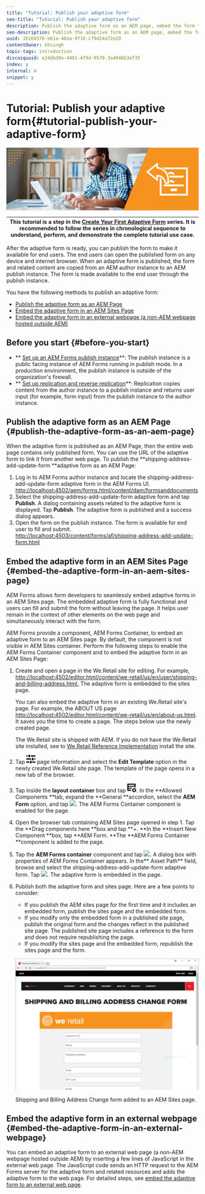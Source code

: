 ```yaml
---
title: "Tutorial: Publish your adaptive form"
seo-title: "Tutorial: Publish your adaptive form"
description: Publish the adaptive form as an AEM page, embed the form to an AEM Sites page, or embed the adaptive form in an external webpage
seo-description: Publish the adaptive form as an AEM page, embed the form to an AEM Sites page, or embed the adaptive form in an external webpage
uuid: 1b164376-e61a-40aa-9f16-c79d24a72e20
contentOwner: khsingh
topic-tags: introduction
discoiquuid: e24dbd0e-4481-4f9d-9570-3a4046b3ef35
index: y
internal: n
snippet: y
---
```


# Tutorial: Publish your adaptive form{#tutorial-publish-your-adaptive-form}

 ![](do-not-localize/13-publish-your-adaptive-form-small.png)

| This tutorial is a step in the [Create Your First Adaptive Form](https://helpx.adobe.com/experience-manager/6-3/forms/using/create-your-first-adaptive-form.html) series. It is recommended to follow the series in chronological sequence to understand, perform, and demonstrate the complete tutorial use case. |
|---|

After the adaptive form is ready, you can publish the form to make it available for end users. The end users can open the published form on any device and internet browser. When an adaptive form is published, the form and related content are copied from an AEM author instance to an AEM publish instance. The form is made available to the end user through the publish instance.

You have the following methods to publish an adaptive form:

* [Publish the adaptive form as an AEM Page](../../forms/using/publish-your-adaptive-form.md#publish-the-adaptive-form-as-an-aem-page)
* [Embed the adaptive form in an AEM Sites Page](/content.md#main-pars_header_1267142951)
* [Embed the adaptive form in an external webpage (a non-AEM webpage hosted outside AEM)](../../forms/using/publish-your-adaptive-form.md)

## Before you start {#before-you-start}

* ** [Set up an AEM Forms publish instance](https://helpx.adobe.com/experience-manager/6-3/forms/using/installing-configuring-aem-forms-osgi.html)**: The publish instance is a public facing instance of AEM Forms running in publish mode. In a production environment, the publish instance is outside of the organization's firewall.
* ** [Set up replication and reverse replication](https://helpx.adobe.com/experience-manager/6-3/sites/deploying/using/replication.html)**: Replication copies content from the author instance to a publish instance and returns user input (for example, form input) from the publish instance to the author instance.

## Publish the adaptive form as an AEM Page {#publish-the-adaptive-form-as-an-aem-page}

When the adaptive form is published as an AEM Page, then the entire web page contains only published form. You can use the URL of the adaptive form to link it from another web page. To publish the **shipping-address-add-update-form **adaptive form as an AEM Page:

1. Log in to AEM Forms author instance and locate the shipping-address-add-update-form adaptive form in the AEM Forms UI.  
   [http://localhost:4502/aem/forms.html/content/dam/formsanddocuments](http://localhost:4502/aem/forms.html/content/dam/formsanddocuments)
1. Select the shipping-address-add-update-form adaptive form and tap **Publish**. A dialog containing assets related to the adaptive form is displayed. Tap **Publish**. The adaptive form is published and a success dialog appears. 
1. Open the form on the publish instance. The form is available for end user to fill and submit.   
   [http://localhost:4503/content/forms/af/shipping-address-add-update-form.html](http://localhost:4503/content/forms/af/shipping-address-add-update-form.html)

## Embed the adaptive form in an AEM Sites Page {#embed-the-adaptive-form-in-an-aem-sites-page}

AEM Forms allows form developers to seamlessly embed adaptive forms in an AEM Sites page. The embedded adaptive form is fully functional and users can fill and submit the form without leaving the page. It helps user remain in the context of other elements on the web page and simultaneously interact with the form.

AEM Forms provide a component, AEM Forms Container, to embed an adaptive form to an AEM Sites page. By default, the component is not visible in AEM Sites container. Perform the following steps to enable the AEM Forms Container component and to embed the adaptive form in an AEM Sites Page:

1. Create and open a page in the We.Retail site for editing. For example, [http://localhost:4502/editor.html/content/we-retail/us/en/user/shipping-and-billing-address.html.](/editor.html/content/we-retail/us/en/user/shipping-and-billing-address.md) The adaptive form is embedded to the sites page.

   You can also embed the adaptive form in an existing We.Retail site's page. For example, the ABOUT US page [http://localhost:4502/editor.html/content/we-retail/us/en/about-us.html](/editor.html/content/we-retail/us/en/about-us.md). It saves you the time to create a page. The steps below use the newly created page.

   The We.Retail site is shipped with AEM. If you do not have the We.Retail site installed, see to [We.Retail Reference Implementation](https://helpx.adobe.com/experience-manager/6-3/sites/developing/using/we-retail.html) install the site. 

1. Tap ![](assets/properties.png) page information and select the **Edit Template** option in the newly created We.Retail site page. The template of the page opens in a new tab of the browser. 
1. Tap inside the **layout container** box and tap ![](assets/feedmanagement.png). In the **Allowed Components **tab, expand the **General **accordion, select the **AEM Form** option, and tap ![](https://helpx.adobe.com/content/dam/help/en/aem-forms/icons/AEM_6_3_Forms_save.PNG). The AEM Forms Container component is enabled for the page. 

1. Open the browser tab containing AEM Sites page opened in step 1. Tap the **Drag components here **box and tap **+. **In the **Insert New Component **box, tap **AEM Form. **The **AEM Forms Container **component is added to the page. 
1. Tap the **AEM Forms container** component and tap ![](https://helpx.adobe.com/content/dam/help/en/aem-forms/6-2/cmppr.png). A dialog box with properties of AEM Forms Container appears. In the** Asset Path** field, browse and select the shipping-address-add-update-form adaptive form. Tap ![](https://helpx.adobe.com/content/dam/help/en/aem-forms/icons/AEM_6_3_Forms_save.PNG). The adaptive form is embedded in the page. 
1. Publish both the adaptive form and sites page. Here are a few points to consider:

    * If you publish the AEM sites page for the first time and it includes an embedded form, publish the sites page and the embedded form.
    * If you modify only the embedded form in a published site page, publish the original form and the changes reflect in the published site page. The published site page includes a reference to the form and does not require republishing the page.
    * If you modify the sites page and the embedded form, republish the sites page and the form.

   ![](assets/embed-in-aem-sites.png)

   Shipping and Billing Address Change form added to an AEM Sites page.

## Embed the adaptive form in an external webpage {#embed-the-adaptive-form-in-an-external-webpage}

You can embed an adaptive form to an external web page (a non-AEM webpage hosted outside AEM) by inserting a few lines of JavaScript in the external web page. The JavaScript code sends an HTTP request to the AEM Forms server for the adaptive form and related resources and adds the adaptive form to the web page. For detailed steps, see [embed the adaptive form to an external web page](/help/forms/using/embed-adaptive-form-external-web-page.md).
